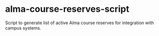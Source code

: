 # alma-course-reserves-script
Script to generate list of active Alma course reserves for integration with campus systems.

